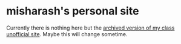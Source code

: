 # misharash's personal site

Currently there is nothing here but the [archived version of my class unofficial site](https://misharash.github.io/physrl/). Maybe this will change sometime.
